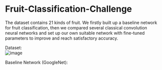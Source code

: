 # Fruit-Classification-Challenge
The dataset contains 21 kinds of fruit. We firstly built up a baseline network for fruit classification, then we compared several classical convolution neural networks and set up our own suitable network with fine-tuned parameters to improve and reach satisfactory accuracy.

Dataset:\
![image](https://user-images.githubusercontent.com/58734009/193273552-96427e93-1889-4acd-b85e-e173e364a68b.png)

Baseline Network (GoogleNet):



